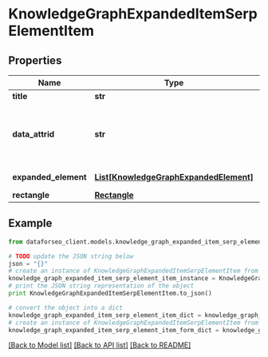 # KnowledgeGraphExpandedItemSerpElementItem


## Properties

Name | Type | Description | Notes
------------ | ------------- | ------------- | -------------
**title** | **str** | title of the link | [optional] 
**data_attrid** | **str** | google defined data attribute ID example: kc:/local:place qa | [optional] 
**expanded_element** | [**List[KnowledgeGraphExpandedElement]**](KnowledgeGraphExpandedElement.md) | link of the element | [optional] 
**rectangle** | [**Rectangle**](Rectangle.md) |  | [optional] 

## Example

```python
from dataforseo_client.models.knowledge_graph_expanded_item_serp_element_item import KnowledgeGraphExpandedItemSerpElementItem

# TODO update the JSON string below
json = "{}"
# create an instance of KnowledgeGraphExpandedItemSerpElementItem from a JSON string
knowledge_graph_expanded_item_serp_element_item_instance = KnowledgeGraphExpandedItemSerpElementItem.from_json(json)
# print the JSON string representation of the object
print KnowledgeGraphExpandedItemSerpElementItem.to_json()

# convert the object into a dict
knowledge_graph_expanded_item_serp_element_item_dict = knowledge_graph_expanded_item_serp_element_item_instance.to_dict()
# create an instance of KnowledgeGraphExpandedItemSerpElementItem from a dict
knowledge_graph_expanded_item_serp_element_item_form_dict = knowledge_graph_expanded_item_serp_element_item.from_dict(knowledge_graph_expanded_item_serp_element_item_dict)
```
[[Back to Model list]](../README.md#documentation-for-models) [[Back to API list]](../README.md#documentation-for-api-endpoints) [[Back to README]](../README.md)



